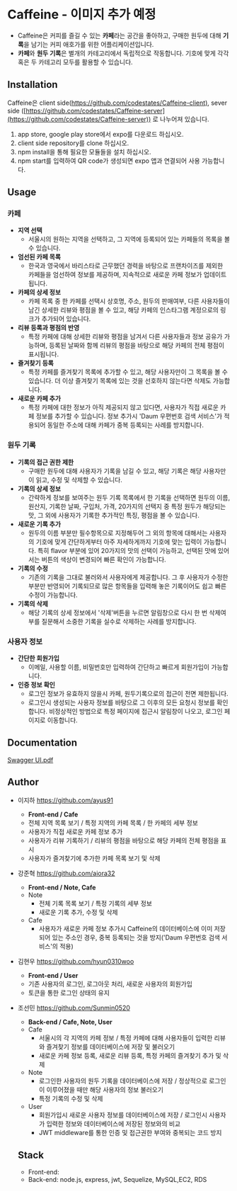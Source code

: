 # Caffeine - 이미지 추가 예정
- Caffeine은 커피를 즐길 수 있는 **카페**라는 공간을 좋아하고, 구매한 원두에 대해 **기록**을 남기는 커피 애호가를 위한 어플리케이션입니다.<br>
- **카페**와 **원두 기록**은 별개의 카테고리에서 독립적으로 작동합니다. 기호에 맞게 각각 혹은 두 카테고리 모두를 활용할 수 있습니다.

## Installation 
Caffeine은 client side([https://github.com/codestates/Caffeine-client)](https://github.com/codestates/Caffeine-client), sever side ([https://github.com/codestates/Caffeine-server](https://github.com/codestates/Caffeine-server)) 로 나누어져 있습니다.

 1. app store, google play store에서 expo를 다운로드 하십시오.
 2. client side repository를 clone 하십시오.
 3. npm install을 통해 필요한 모듈들을 설치 하십시오.
 4. npm start를 입력하여 QR code가 생성되면 expo 앱과 연결되어 사용 가능합니다.

## Usage
### 카페 
 - **지역 선택**  
    - 서울시의 원하는 지역을 선택하고, 그 지역에 등록되어 있는 카페들의 목록을 볼 수 있습니다.
  - **엄선된 카페 목록**
    - 한국과 영국에서 바리스타로 근무했던 경력을 바탕으로 프랜차이즈를 제외한 카페들을 엄선하여 정보를 제공하며, 지속적으로 새로운 카페 정보가 업데이트됩니다. 
  - **카페의 상세 정보**  
    - 카페 목록 중 한 카페를 선택시 상호명, 주소, 원두의 판매여부, 다른 사용자들이 남긴 상세한 리뷰와 평점을 볼 수 있고, 해당 카페의 인스타그램 계정으로의 링크가 추가되어 있습니다.
  - **리뷰 등록과 평점의 반영**  
    - 특정 카페에 대해 상세한 리뷰와 평점을 남겨서 다른 사용자들과 정보 공유가 가능하며, 등록된 날짜와 함께 리뷰의 평점을 바탕으로 해당 카페의 전체 평점이 표시됩니다.
  - **즐겨찾기 등록**   
    - 특정 카페를 즐겨찾기 목록에 추가할 수 있고, 해당 사용자만이 그 목록을 볼 수 있습니다. 더 이상 즐겨찾기 목록에 있는 것을 선호하지 않는다면 삭제도 가능합니다.
  - **새로운 카페 추가**   
    - 특정 카페에 대한 정보가 아직 제공되지 않고 있다면, 사용자가 직접 새로운 카페 정보를 추가할 수 있습니다.
    정보 추가시 'Daum 우편번호 검색 서비스'가 적용되어 동일한 주소에 대해 카페가 중복 등록되는 사례를 방지합니다.
    
### 원두 기록 
  - **기록의 접근 권한 제한**
    - 구매한 원두에 대해 사용자가 기록을 남길 수 있고, 해당 기록은 해당 사용자만이 읽고, 수정 및 삭제할 수 있습니다.
  - **기록의 상세 정보**
    - 간략하게 정보를 보여주는 원두 기록 목록에서 한 기록을 선택하면 원두의 이름, 원산지, 기록한 날짜, 구입처, 가격, 20가지의 선택지 중 특정 원두가 해당되는 맛, 그 외에 사용자가 기록한 추가적인 특징, 평점을 볼 수 있습니다.
  - **새로운 기록 추가**
    - 원두의 이름 부분만 필수항목으로 지정해두어 그 외의 항목에 대해서는 사용자의 기호에 맞게 간단하게부터 아주 자세하게까지 기호에 맞는 입력이 가능합니다.
    특히 flavor 부분에 있어 20가지의 맛의 선택이 가능하고, 선택된 맛에 있어서는 버튼의 색상이 변경되어 빠른 확인이 가능합니다.
  - **기록의 수정**
    - 기존의 기록을 그대로 불러와서 사용자에게 제공합니다. 그 후 사용자가 수정한 부분만 반영되어 기록되므로 많은 항목들을 입력해 놓은 기록이어도 쉽고 빠른 수정이 가능합니다.
  - **기록의 삭제**
    - 해당 기록의 상세 정보에서 '삭제'버튼을 누르면 알림창으로 다시 한 번 삭제여부를 질문해서 소중한 기록을 실수로 삭제하는 사례를 방지합니다.

### 사용자 정보
  - **간단한 회원가입**
    - 이메일, 사용할 이름, 비밀번호만 입력하여 간단하고 빠르게 회원가입이 가능합니다.
  - **인증 정보 확인**
    - 로그인 정보가 유효하지 않을시 카페, 원두기록으로의 접근이 전면 제한됩니다.
    - 로그인시 생성되는 사용자 정보를 바탕으로 그 이후의 모든 요청시 정보를 확인합니다. 비정상적인 방법으로 특정 페이지에 접근시 알림창이 나오고, 로그인 페이지로 이동합니다.

 ## Documentation
 [Swagger UI.pdf](https://github.com/codestates/Caffeine-server/files/5044757/Swagger.UI.pdf)
 
 ## Author
 - 이지하 https://github.com/ayus91
   - **Front-end / Cafe**
   - 전체 지역 목록 보기 / 특정 지역의 카페 목록 / 한 카페의 세부 정보 
   - 사용자가 직접 새로운 카페 정보 추가
   - 사용자가 리뷰 기록하기 / 리뷰의 평점을 바탕으로 해당 카페의 전체 평점을 표시
   - 사용자가 즐겨찾기에 추가한 카페 목록 보기 및 삭제
 
 - 강준혁 https://github.com/aiora32
   - **Front-end / Note, Cafe**
   - Note
     - 전체 기록 목록 보기 / 특정 기록의 세부 정보
     - 새로운 기록 추가, 수정 및 삭제
   - Cafe
     - 사용자가 새로운 카페 정보 추가시 Caffeine의 데이터베이스에 이미 저장되어 있는 주소인 경우, 중복 등록되는 것을 방지('Daum 우편번호 검색 서비스'의 적용)
    
 - 김현우 https://github.com/hyun0310woo
   - **Front-end / User**
   - 기존 사용자의 로그인, 로그아웃 처리, 새로운 사용자의 회원가입
   - 토큰을 통한 로그인 상태의 유지
   
 - 조선민 https://github.com/Sunmin0520
   - **Back-end / Cafe, Note, User**
   - Cafe
     - 서울시의 각 지역의 카페 정보 / 특정 카페에 대해 사용자들이 입력한 리뷰와 즐겨찾기 정보를 데이터베이스에 저장 및 불러오기
     - 새로운 카페 정보 등록, 새로운 리뷰 등록, 특정 카페의 즐겨찾기 추가 및 삭제
   - Note
     - 로그인한 사용자의 원두 기록을 데이터베이스에 저장 / 정상적으로 로그인이 이루어졌을 때만 해당 사용자의 정보 불러오기
     - 특정 기록의 수정 및 삭제
   - User
     - 회원가입시 새로운 사용자 정보를 데이터베이스에 저장 / 로그인시 사용자가 입력한 정보와 데이터베이스에 저장된 정보와의 비교
     - JWT middleware를 통한 인증 및 접근권한 부여와 중복되는 코드 방지
   
   ## Stack
   - Front-end: 
   - Back-end: node.js, express, jwt, Sequelize, MySQL,EC2, RDS
